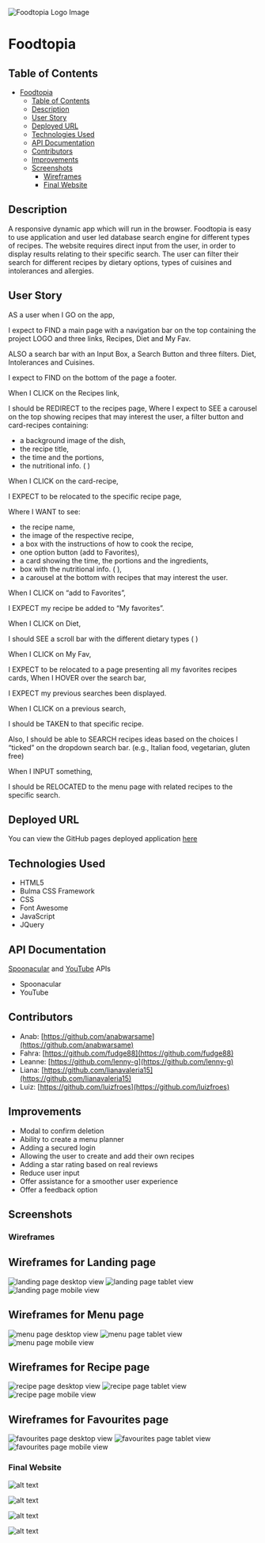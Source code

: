 ![Foodtopia Logo Image](./assets/images/logo.png)

# Foodtopia

## Table of Contents

- [Foodtopia](#foodtopia)
  - [Table of Contents](#table-of-contents)
  - [Description](#description)
  - [User Story](#user-story)
  - [Deployed URL](#deployed-url)
  - [Technologies Used](#technologies-used)
  - [API Documentation](#api-documentation)
  - [Contributors](#contributors)
  - [Improvements](#improvements)
  - [Screenshots](#screenshots)
    - [Wireframes](#wireframes)
    - [Final Website](#final-website)

## Description

A responsive dynamic app which will run in the browser. Foodtopia is easy to use application and user led database search engine for different types of recipes. The website requires direct input from the user, in order to display results relating to their specific search. The user can filter their search for different recipes by dietary options, types of cuisines and intolerances and allergies.

## User Story

AS a user when I GO on the app,

I expect to FIND a main page with a navigation bar on the top containing the project LOGO and three links, Recipes, Diet and My Fav.

ALSO a search bar with an Input Box, a Search Button and three filters. Diet, Intolerances and Cuisines.

I expect to FIND on the bottom of the page a footer.

When I CLICK on the Recipes link,

I should be REDIRECT to the recipes page, Where I expect to SEE a carousel on the top showing recipes that may interest the user, a filter button and card-recipes containing:

- a background image of the dish,
- the recipe title,
- the time and the portions,
- the nutritional info. ( )

When I CLICK on the card-recipe,

I EXPECT to be relocated to the specific recipe page,

Where I WANT to see:

- the recipe name,
- the image of the respective recipe,
- a box with the instructions of how to cook the recipe,
- one option button (add to Favorites),
- a card showing the time, the portions and the ingredients,
- box with the nutritional info. ( ),
- a carousel at the bottom with recipes that may interest the user.

When I CLICK on “add to Favorites”,

I EXPECT my recipe be added to “My favorites”.

When I CLICK on Diet,

I should SEE a scroll bar with the different dietary types ( )

When I CLICK on My Fav,

I EXPECT to be relocated to a page presenting all my favorites recipes cards,
When I HOVER over the search bar,

I EXPECT my previous searches been displayed.

When I CLICK on a previous search,

I should be TAKEN to that specific recipe.

Also, I should be able to SEARCH recipes ideas based on the choices I “ticked” on the dropdown search bar. (e.g., Italian food, vegetarian, gluten free)

When I INPUT something,

I should be RELOCATED to the menu page with related recipes to the specific search.

## Deployed URL

You can view the GitHub pages deployed application [here](https://)

## Technologies Used

- HTML5
- Bulma CSS Framework
- CSS
- Font Awesome
- JavaScript
- JQuery

## API Documentation

[Spoonacular]() and [YouTube]() APIs

- Spoonacular
- YouTube

## Contributors

- Anab: [https://github.com/anabwarsame](https://github.com/anabwarsame)
- Fahra: [https://github.com/fudge88](https://github.com/fudge88)
- Leanne: [https://github.com/lenny-g](https://github.com/lenny-g)
- Liana: [https://github.com/lianavaleria15](https://github.com/lianavaleria15)
- Luiz: [https://github.com/luizfroes](https://github.com/luizfroes)

## Improvements

- Modal to confirm deletion
- Ability to create a menu planner
- Adding a secured login
- Allowing the user to create and add their own recipes
- Adding a star rating based on real reviews
- Reduce user input
- Offer assistance for a smoother user experience
- Offer a feedback option

## Screenshots

### Wireframes

## Wireframes for Landing page

![landing page desktop view](assets/images/wireframes/wireframe2.0/landing-page-desktop-view.png)
![landing page tablet view](assets/images/wireframes/wireframe2.0/landing-page-tablet-view.png)
![landing page mobile view](assets/images/wireframes/wireframe2.0/landing-page-mobile-view.png)

## Wireframes for Menu page

![menu page desktop view](assets/images/wireframes/wireframe2.0/menu-page-desktop-view.png)
![menu page tablet view](assets/images/wireframes/wireframe2.0/menu-page-tablet-view.png)
![menu page mobile view](assets/images/wireframes/wireframe2.0/menu-page-mobile-view.png)

## Wireframes for Recipe page

![recipe page desktop view](assets/images/wireframes/wireframe2.0/recipe-page-desktop-view.png)
![recipe page tablet view](assets/images/wireframes/wireframe2.0/recipe-page-tablet-view.png)
![recipe page mobile view](assets/images/wireframes/wireframe2.0/recipe-page-mobile-view.png)

## Wireframes for Favourites page

![favourites page desktop view](assets/images/wireframes/wireframe2.0/fav-page-desktop-view.png)
![favourites page tablet view](assets/images/wireframes/wireframe2.0/fav-page-tablet-view.png)
![favourites page mobile view](assets/images/wireframes/wireframe2.0/fav-page-mobile-view.png)

### Final Website

![alt text](assets/images/.png)

![alt text](assets/images/.png)

![alt text](assets/images/.png)

![alt text](assets/images/.png)
